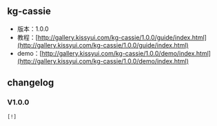 ## kg-cassie

* 版本：1.0.0
* 教程：[http://gallery.kissyui.com/kg-cassie/1.0.0/guide/index.html](http://gallery.kissyui.com/kg-cassie/1.0.0/guide/index.html)
* demo：[http://gallery.kissyui.com/kg-cassie/1.0.0/demo/index.html](http://gallery.kissyui.com/kg-cassie/1.0.0/demo/index.html)

## changelog

### V1.0.0

    [!]


